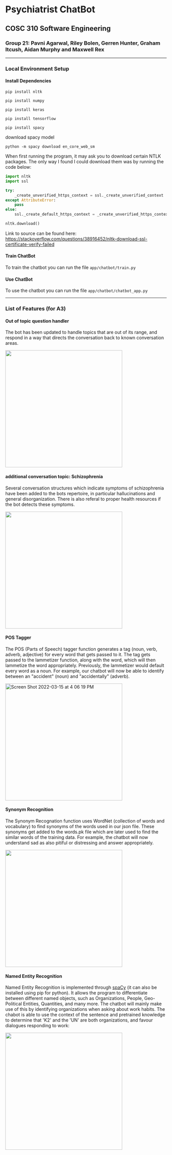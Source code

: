 # Psychiatrist ChatBot
## COSC 310 Software Engineering
### Group 21: Pavni Agarwal, Riley Bolen, Gerren Hunter, Graham Itcush, Aidan Murphy and Maxwell Rex

------

### Local Environment Setup

#### Install Dependencies

`pip install nltk`

`pip install numpy`

`pip install keras`

`pip install tensorflow`

`pip install spacy`

download spacy model

`python -m spacy download en_core_web_sm`

When first running the program, it may ask you to download certain NTLK packages. The only way I found I could download them was by running the code below:

```python
import nltk
import ssl

try:
    _create_unverified_https_context = ssl._create_unverified_context
except AttributeError:
    pass
else:
    ssl._create_default_https_context = _create_unverified_https_context

nltk.download()
```

Link to source can be found here: https://stackoverflow.com/questions/38916452/nltk-download-ssl-certificate-verify-failed


#### Train ChatBot

To train the chatbot you can run the file `app/chatbot/train.py`

#### Use ChatBot

To use the chatbot you can run the file `app/chatbot/chatbot_app.py`

------

### List of Features (for A3) 

#### Out of topic question handler

The bot has been updated to handle topics that are out of its range, and respond in a way that directs the conversation back to known conversation areas.

<img width="365" src="https://user-images.githubusercontent.com/77344004/159347118-3acbb02b-7fa1-46a6-92b5-55f6d9fd20d5.png">


#### additional conversation topic: Schizophrenia

Several conversation structures which indicate symptoms of schizophrenia have been added to the bots repertoire, in particular hallucinations and general disorganization. There is also referal to proper health resources if the bot detects these symptoms.

<img width="365" src="https://user-images.githubusercontent.com/77344004/159347709-8e5e0503-2af0-4928-8c67-cf9e8affbe94.png">


#### POS Tagger

The POS (Parts of Speech) tagger function generates a tag (noun, verb, adverb, adjective) for every word that gets passed to it. The tag gets passed to the lammetizer function, along with the word, which will then lammetize the word appropriately. Previously, the lammetizer would default every word as a noun. For example, our chatbot will now be able to identify between an "accident" (noun) and "accidentally" (adverb). 

<img width="365" alt="Screen Shot 2022-03-15 at 4 06 19 PM" src="https://user-images.githubusercontent.com/97714788/158486817-fb65ef40-5d77-4530-8a58-9cf0604befb8.png">


#### Synonym Recognition

The Synonym Recognation function uses WordNet (collection of words and vocabulary) to find synonyms of the words used in our json file. These synonyms get added to the words.pk file which are later used to find the similar words of the training data. For example, the chatbot will now understand sad as also pitiful or distressing and answer appropriately.

<img width="365" src="https://user-images.githubusercontent.com/46100533/158677468-2dcbd50c-1b10-4131-ae78-151f4cc01abd.png">


#### Named Entity Recognition

Named Entity Recognition is implemented through [spaCy](https://spacy.io) (it can also be installed using pip for python). It allows the program to differentiate between different named objects, such as Organizations, People, Geo-Political Entities, Quantities, and many more. The chatbot will mainly make use of this by identifying organizations when asking about work habits. The chabot is able to use the context of the sentence and pretrained knowledge to determine that 'K2' and the 'UN' are both organizations, and favour dialogues responding to work:

<img width="365" src="https://user-images.githubusercontent.com/77344004/158700501-0cc9f567-bd46-4411-a240-c04c67ab2a18.png">
